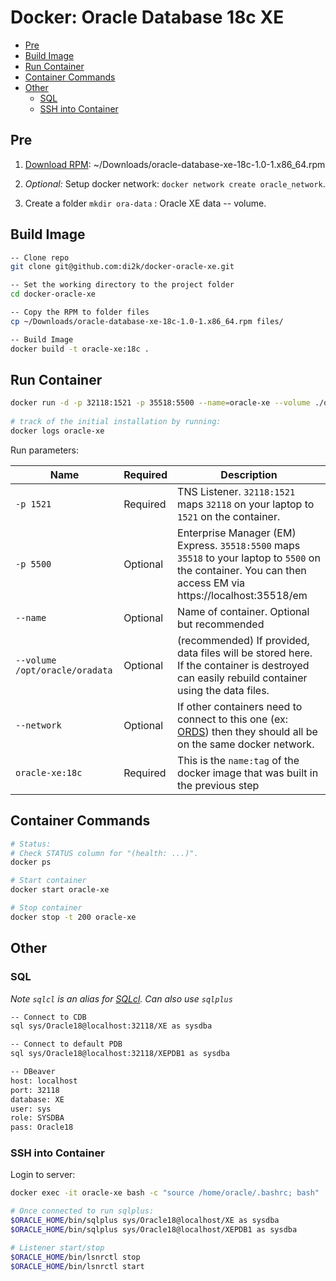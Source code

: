 # Docker: Oracle Database 18c XE

- [Pre](#Pre)
- [Build Image](#build-image)
- [Run Container](#run-container)
- [Container Commands](#container-commands)
- [Other](#other)
  - [SQL](#sql)
  - [SSH into Container](#ssh-into-container)

## Pre

1. [Download RPM](https://www.oracle.com/technetwork/database/database-technologies/express-edition/downloads/index.html): ~/Downloads/oracle-database-xe-18c-1.0-1.x86_64.rpm

2. _Optional:_ Setup docker network: `docker network create oracle_network`.

3. Create a folder `mkdir ora-data` : Oracle XE data -- volume.

## Build Image

```bash
-- Clone repo
git clone git@github.com:di2k/docker-oracle-xe.git

-- Set the working directory to the project folder
cd docker-oracle-xe

-- Copy the RPM to folder files
cp ~/Downloads/oracle-database-xe-18c-1.0-1.x86_64.rpm files/

-- Build Image
docker build -t oracle-xe:18c .
```

## Run Container

```bash
docker run -d -p 32118:1521 -p 35518:5500 --name=oracle-xe --volume ./ora-data:/opt/oracle/oradata --network=oracle_network oracle-xe:18c
  
# track of the initial installation by running:
docker logs oracle-xe
```

Run parameters:

Name | Required | Description 
--- | --- | ---
`-p 1521`| Required | TNS Listener. `32118:1521` maps `32118` on your laptop to `1521` on the container.
`-p 5500`| Optional | Enterprise Manager (EM) Express. `35518:5500` maps `35518` to your laptop to `5500` on the container. You can then access EM via https://localhost:35518/em 
`--name` | Optional | Name of container. Optional but recommended
`--volume /opt/oracle/oradata` | Optional | (recommended) If provided, data files will be stored here. If the container is destroyed can easily rebuild container using the data files.
`--network` | Optional | If other containers need to connect to this one (ex: [ORDS](https://github.com/martindsouza/docker-ords)) then they should all be on the same docker network.
`oracle-xe:18c` | Required | This is the `name:tag` of the docker image that was built in the previous step

## Container Commands

```bash
# Status:
# Check STATUS column for "(health: ...)".
docker ps

# Start container
docker start oracle-xe

# Stop container
docker stop -t 200 oracle-xe
```

## Other

### SQL

_Note `sqlcl` is an alias for [SQLcl](https://www.oracle.com/database/technologies/appdev/sqlcl.html). Can also use `sqlplus`_

```bash
-- Connect to CDB
sql sys/Oracle18@localhost:32118/XE as sysdba

-- Connect to default PDB
sql sys/Oracle18@localhost:32118/XEPDB1 as sysdba
```


```bash
-- DBeaver
host: localhost
port: 32118
database: XE
user: sys
role: SYSDBA
pass: Oracle18
```

### SSH into Container

Login to server:
```bash
docker exec -it oracle-xe bash -c "source /home/oracle/.bashrc; bash"
```

```bash
# Once connected to run sqlplus:
$ORACLE_HOME/bin/sqlplus sys/Oracle18@localhost/XE as sysdba
$ORACLE_HOME/bin/sqlplus sys/Oracle18@localhost/XEPDB1 as sysdba
```

```bash
# Listener start/stop
$ORACLE_HOME/bin/lsnrctl stop
$ORACLE_HOME/bin/lsnrctl start
```
